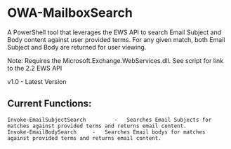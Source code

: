 # OWA-MailboxSearch
A PowerShell tool that leverages the EWS API to search Email Subject and Body content against user provided terms. For any given match, both Email Subject and Body are returned for user viewing.

Note: Requires the Microsoft.Exchange.WebServices.dll. See script for link to the 2.2 EWS API

v1.0 - Latest Version


## Current Functions:
    Invoke-EmailSubjectSearch         -   Searches Email Subjects for matches against provided terms and returns email content.
    Invoke-EmailBodySearch     -   Searches Email bodys for matches against provided terms and returns email content.



